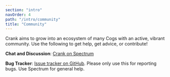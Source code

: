 ```yaml
---
section: "intro"
navOrder: 4
path: "/intro/community"
title: "Community"
---
```


Crank aims to grow into an ecosystem of many Cogs with an active, vibrant
community. Use the following to get help, get advice, or contribute!

**Chat and Discussion**: [Crank on Spectrum][crank-on-spectrum]

**Bug Tracker**: [Issue tracker on GitHub][gh-issues]. Please only use this for reporting bugs. Use Spectrum for general help.

[crank-on-spectrum]: https://spectrum.chat/crank
[gh-issues]: https://github.com/run-crank/cli/issues
